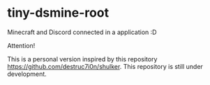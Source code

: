 # tiny-dsmine-root
Minecraft and Discord connected in a application :D

Attention! 

This is a personal version inspired by this repository https://github.com/destruc7i0n/shulker. This repository is still under development.